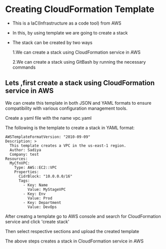# Creating CloudFormation Template 

- This is a IaC(Infrastructure as a code tool) from AWS
- In this, by using template we are going to create a stack 
- The stack can be created by two ways 

   1.We can create a stack using CloudFormation service in AWS

   2.We can create a stack using GitBash by running the necessary commands

## Lets ,first create a stack using CloudFormation service in AWS 

We can create this template in both JSON and YAML formats to ensure compatibility with various configuration management tools.

Create a yaml file with the name vpc.yaml

The following is the template to create a stack in YAML format:

~~~
AWSTemplateFormatVersion: "2010-09-09"
Description: >
  This template creates a VPC in the us-east-1 region.
  Author: Sadiya
  Company: test
Resources:
  MyCfnVPC:
    Type: AWS::EC2::VPC
    Properties:
      CidrBlock: "10.0.0.0/16"
      Tags:
        - Key: Name
          Value: MyStageVPC
        - Key: Env
          Value: Prod
        - Key: Department
          Value: DevOps
~~~

After creatng a template go to AWS console and search for CloudFormation service and click 'create stack'

Then select respective sections and upload the created template 

The above steps creates a stack in CloudFormation service in AWS


         


